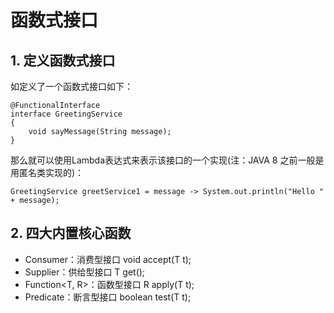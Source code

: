 # 函数式接口

## 1. 定义函数式接口

如定义了一个函数式接口如下：

```
@FunctionalInterface
interface GreetingService 
{
    void sayMessage(String message);
}
```

那么就可以使用Lambda表达式来表示该接口的一个实现(注：JAVA 8 之前一般是用匿名类实现的)：

```
GreetingService greetService1 = message -> System.out.println("Hello " + message);
```

## 2. 四大内置核心函数

+ Consumer<T>：消费型接口 void accept(T t);
+ Supplier<T>：供给型接口 T get();
+ Function<T, R>：函数型接口 R apply(T t);
+ Predicate<T>：断言型接口 boolean test(T t);